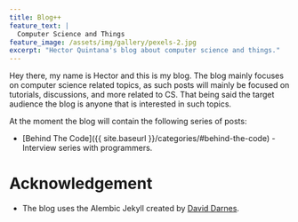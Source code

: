 ```yaml
---
title: Blog++
feature_text: |
  Computer Science and Things
feature_image: /assets/img/gallery/pexels-2.jpg
excerpt: "Hector Quintana's blog about computer science and things."
---
```


Hey there, my name is Hector and this is my blog. The blog mainly focuses on computer science related topics, as such posts will mainly be focused on tutorials, discussions, and more related to CS. That being said the target audience the blog is anyone that is interested in such topics. 

At the moment the blog will contain the following series of posts:

* [Behind The Code]({{ site.baseurl }}/categories/#behind-the-code) - Interview series with programmers.



# Acknowledgement

- The blog uses the Alembic Jekyll created by [David Darnes](https://darn.es/).
